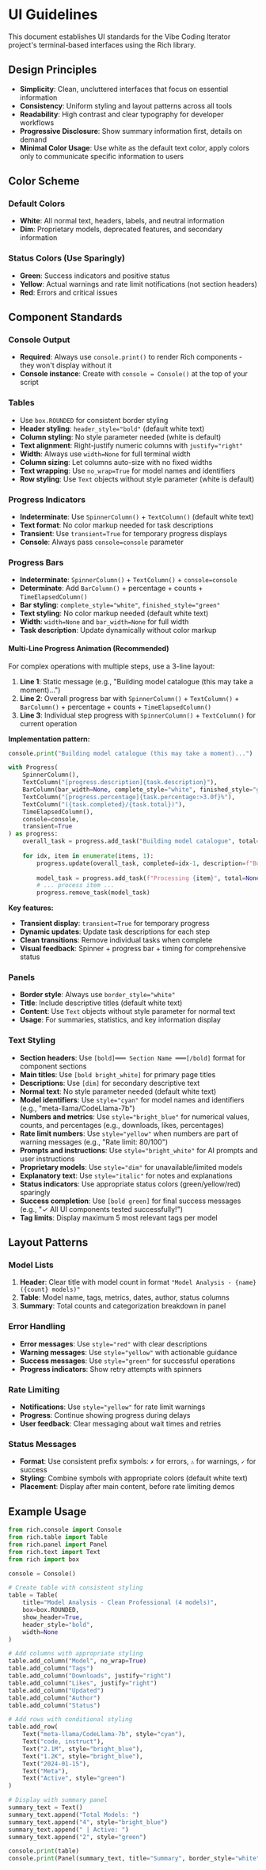 # UI Guidelines

This document establishes UI standards for the Vibe Coding Iterator project's terminal-based interfaces using the Rich library.

## Design Principles

- **Simplicity**: Clean, uncluttered interfaces that focus on essential information
- **Consistency**: Uniform styling and layout patterns across all tools
- **Readability**: High contrast and clear typography for developer workflows
- **Progressive Disclosure**: Show summary information first, details on demand
- **Minimal Color Usage**: Use white as the default text color, apply colors only to communicate specific information to users

## Color Scheme

### Default Colors
- **White**: All normal text, headers, labels, and neutral information
- **Dim**: Proprietary models, deprecated features, and secondary information

### Status Colors (Use Sparingly)
- **Green**: Success indicators and positive status
- **Yellow**: Actual warnings and rate limit notifications (not section headers)
- **Red**: Errors and critical issues

## Component Standards

### Console Output
- **Required**: Always use `console.print()` to render Rich components - they won't display without it
- **Console instance**: Create with `console = Console()` at the top of your script

### Tables
- Use `box.ROUNDED` for consistent border styling
- **Header styling**: `header_style="bold"` (default white text)
- **Column styling**: No style parameter needed (white is default)
- **Text alignment**: Right-justify numeric columns with `justify="right"`
- **Width**: Always use `width=None` for full terminal width
- **Column sizing**: Let columns auto-size with no fixed widths
- **Text wrapping**: Use `no_wrap=True` for model names and identifiers
- **Row styling**: Use `Text` objects without style parameter (white is default)

### Progress Indicators
- **Indeterminate**: Use `SpinnerColumn()` + `TextColumn()` (default white text)
- **Text format**: No color markup needed for task descriptions
- **Transient**: Use `transient=True` for temporary progress displays
- **Console**: Always pass `console=console` parameter

### Progress Bars
- **Indeterminate**: `SpinnerColumn()` + `TextColumn()` + `console=console`
- **Determinate**: Add `BarColumn()` + percentage + counts + `TimeElapsedColumn()`
- **Bar styling**: `complete_style="white"`, `finished_style="green"`
- **Text styling**: No color markup needed (default white text)
- **Width**: `width=None` and `bar_width=None` for full width
- **Task description**: Update dynamically without color markup

#### Multi-Line Progress Animation (Recommended)
For complex operations with multiple steps, use a 3-line layout:
1. **Line 1**: Static message (e.g., "Building model catalogue (this may take a moment)...")
2. **Line 2**: Overall progress bar with `SpinnerColumn()` + `TextColumn()` + `BarColumn()` + percentage + counts + `TimeElapsedColumn()`
3. **Line 3**: Individual step progress with `SpinnerColumn()` + `TextColumn()` for current operation

**Implementation pattern:**
```python
console.print("Building model catalogue (this may take a moment)...")

with Progress(
    SpinnerColumn(),
    TextColumn("[progress.description]{task.description}"),
    BarColumn(bar_width=None, complete_style="white", finished_style="green"),
    TextColumn("[progress.percentage]{task.percentage:>3.0f}%"),
    TextColumn("({task.completed}/{task.total})"),
    TimeElapsedColumn(),
    console=console,
    transient=True
) as progress:
    overall_task = progress.add_task("Building model catalogue", total=total_items)
    
    for idx, item in enumerate(items, 1):
        progress.update(overall_task, completed=idx-1, description=f"Building model catalogue ({idx}/{total_items})")
        
        model_task = progress.add_task(f"Processing {item}", total=None)
        # ... process item ...
        progress.remove_task(model_task)
```

**Key features:**
- **Transient display**: `transient=True` for temporary progress
- **Dynamic updates**: Update task descriptions for each step
- **Clean transitions**: Remove individual tasks when complete
- **Visual feedback**: Spinner + progress bar + timing for comprehensive status

### Panels
- **Border style**: Always use `border_style="white"`
- **Title**: Include descriptive titles (default white text)
- **Content**: Use `Text` objects without style parameter for normal text
- **Usage**: For summaries, statistics, and key information display

### Text Styling
- **Section headers**: Use `[bold]═══ Section Name ═══[/bold]` format for component sections
- **Main titles**: Use `[bold bright_white]` for primary page titles
- **Descriptions**: Use `[dim]` for secondary descriptive text
- **Normal text**: No style parameter needed (default white text)
- **Model identifiers**: Use `style="cyan"` for model names and identifiers (e.g., "meta-llama/CodeLlama-7b")
- **Numbers and metrics**: Use `style="bright_blue"` for numerical values, counts, and percentages (e.g., downloads, likes, percentages)
- **Rate limit numbers**: Use `style="yellow"` when numbers are part of warning messages (e.g., "Rate limit: 80/100")
- **Prompts and instructions**: Use `style="bright_white"` for AI prompts and user instructions
- **Proprietary models**: Use `style="dim"` for unavailable/limited models
- **Explanatory text**: Use `style="italic"` for notes and explanations
- **Status indicators**: Use appropriate status colors (green/yellow/red) sparingly
- **Success completion**: Use `[bold green]` for final success messages (e.g., "✓ All UI components tested successfully!")
- **Tag limits**: Display maximum 5 most relevant tags per model

## Layout Patterns

### Model Lists
1. **Header**: Clear title with model count in format `"Model Analysis - {name} ({count} models)"`
2. **Table**: Model name, tags, metrics, dates, author, status columns
3. **Summary**: Total counts and categorization breakdown in panel

### Error Handling
- **Error messages**: Use `style="red"` with clear descriptions
- **Warning messages**: Use `style="yellow"` with actionable guidance
- **Success messages**: Use `style="green"` for successful operations
- **Progress indicators**: Show retry attempts with spinners

### Rate Limiting
- **Notifications**: Use `style="yellow"` for rate limit warnings
- **Progress**: Continue showing progress during delays
- **User feedback**: Clear messaging about wait times and retries

### Status Messages
- **Format**: Use consistent prefix symbols: `✗` for errors, `⚠` for warnings, `✓` for success
- **Styling**: Combine symbols with appropriate colors (default white text)
- **Placement**: Display after main content, before rate limiting demos

## Example Usage

```python
from rich.console import Console
from rich.table import Table
from rich.panel import Panel
from rich.text import Text
from rich import box

console = Console()

# Create table with consistent styling
table = Table(
    title="Model Analysis - Clean Professional (4 models)",
    box=box.ROUNDED,
    show_header=True,
    header_style="bold",
    width=None
)

# Add columns with appropriate styling
table.add_column("Model", no_wrap=True)
table.add_column("Tags")
table.add_column("Downloads", justify="right")
table.add_column("Likes", justify="right")
table.add_column("Updated")
table.add_column("Author")
table.add_column("Status")

# Add rows with conditional styling
table.add_row(
    Text("meta-llama/CodeLlama-7b", style="cyan"),
    Text("code, instruct"),
    Text("2.1M", style="bright_blue"),
    Text("1.2K", style="bright_blue"),
    Text("2024-01-15"),
    Text("Meta"),
    Text("Active", style="green")
)

# Display with summary panel
summary_text = Text()
summary_text.append("Total Models: ")
summary_text.append("4", style="bright_blue")
summary_text.append(" | Active: ")
summary_text.append("2", style="green")

console.print(table)
console.print(Panel(summary_text, title="Summary", border_style="white"))
``` 